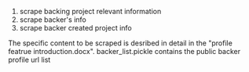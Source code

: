 1. scrape backing project relevant information
2. scrape backer's info
3. scrape backer created project info

The specific content to be scraped is desribed in detail in the "profile featrue introduction.docx". backer_list.pickle contains the public backer profile url list